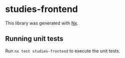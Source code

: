 # studies-frontend

This library was generated with [Nx](https://nx.dev).

## Running unit tests

Run `nx test studies-frontend` to execute the unit tests.
